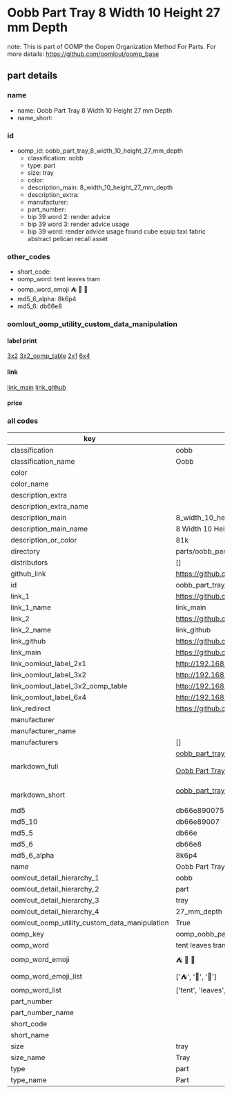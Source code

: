 # Oobb Part Tray 8 Width 10 Height 27 mm Depth  

note: This is part of OOMP the Oopen Organization Method For Parts. For more details: https://github.com/oomlout/oomp_base

##  part details
  







### name
* name: Oobb Part Tray 8 Width 10 Height 27 mm Depth
* name_short: 
### id
* oomp_id: oobb_part_tray_8_width_10_height_27_mm_depth
  * classification: oobb
  * type: part
  * size: tray
  * color: 
  * description_main: 8_width_10_height_27_mm_depth
  * description_extra: 
  * manufacturer: 
  * part_number: 
  * bip 39 word 2: render advice
  * bip 39 word 3: render advice usage
  * bip 39 word: render advice usage found cube equip taxi fabric abstract pelican recall asset

### other_codes
* short_code: 
* oomp_word: tent leaves tram
* oomp_word_emoji :tent: :leaves: :tram:
* md5_6_alpha: 8k6p4
* md5_6: db66e8






### oomlout_oomp_utility_custom_data_manipulation
#### label print
[3x2](http://192.168.1.245:1112/?label=oomp%208k6p4)
[3x2_oomp_table](http://192.168.1.108:1112/?label=oomp%208k6p4)
[2x1](http://192.168.1.242:1112/?label=oomp%208k6p4)
[6x4](http://192.168.1.55:1112/?label=oomp%208k6p4)    

#### link

[link_main](https://github.com/oomlout/oomlout_oomp_version_1_messy/tree/main/parts/oobb_part_tray_8_width_10_height_27_mm_depth) [link_github](https://github.com/oomlout/oomlout_oomp_version_1_messy/tree/main/parts/oobb_part_tray_8_width_10_height_27_mm_depth)                             

#### price







### all codes 
| key | value |  
| --- | --- |  
| classification | oobb |  
| classification_name | Oobb |  
| color |  |  
| color_name |  |  
| description_extra |  |  
| description_extra_name |  |  
| description_main | 8_width_10_height_27_mm_depth |  
| description_main_name | 8 Width 10 Height 27 mm Depth |  
| description_or_color | 81k |  
| directory | parts/oobb_part_tray_8_width_10_height_27_mm_depth |  
| distributors | [] |  
| github_link | https://github.com/oomlout/oomlout_oomp_part_src/tree/main/parts/oobb_part_tray_8_width_10_height_27_mm_depth |  
| id | oobb_part_tray_8_width_10_height_27_mm_depth |  
| link_1 | https://github.com/oomlout/oomlout_oomp_version_1_messy/tree/main/parts/oobb_part_tray_8_width_10_height_27_mm_depth |  
| link_1_name | link_main |  
| link_2 | https://github.com/oomlout/oomlout_oomp_version_1_messy/tree/main/parts/oobb_part_tray_8_width_10_height_27_mm_depth |  
| link_2_name | link_github |  
| link_github | https://github.com/oomlout/oomlout_oomp_version_1_messy/tree/main/parts/oobb_part_tray_8_width_10_height_27_mm_depth |  
| link_main | https://github.com/oomlout/oomlout_oomp_version_1_messy/tree/main/parts/oobb_part_tray_8_width_10_height_27_mm_depth |  
| link_oomlout_label_2x1 | http://192.168.1.242:1112/?label=oomp%208k6p4 |  
| link_oomlout_label_3x2 | http://192.168.1.245:1112/?label=oomp%208k6p4 |  
| link_oomlout_label_3x2_oomp_table | http://192.168.1.108:1112/?label=oomp%208k6p4 |  
| link_oomlout_label_6x4 | http://192.168.1.55:1112/?label=oomp%208k6p4 |  
| link_redirect | https://github.com/oomlout/oomlout_oomp_version_1_messy/tree/main/parts/oobb_part_tray_8_width_10_height_27_mm_depth |  
| manufacturer |  |  
| manufacturer_name |  |  
| manufacturers | [] |  
| markdown_full | [oobb_part_tray_8_width_10_height_27_mm_depth](none)<br>[](none)<br>[Oobb Part Tray 8 Width 10 Height 27 Mm Depth](none)<br><br> |  
| markdown_short | [oobb_part_tray_8_width_10_height_27_mm_depth](none)<br><br> |  
| md5 | db66e89007517bcd309ab5c3df0105b0 |  
| md5_10 | db66e89007 |  
| md5_5 | db66e |  
| md5_6 | db66e8 |  
| md5_6_alpha | 8k6p4 |  
| name | Oobb Part Tray 8 Width 10 Height 27 mm Depth |  
| oomlout_detail_hierarchy_1 | oobb |  
| oomlout_detail_hierarchy_2 | part |  
| oomlout_detail_hierarchy_3 | tray |  
| oomlout_detail_hierarchy_4 | 27_mm_depth |  
| oomlout_oomp_utility_custom_data_manipulation | True |  
| oomp_key | oomp_oobb_part_tray_8_width_10_height_27_mm_depth |  
| oomp_word | tent leaves tram |  
| oomp_word_emoji | :tent: :leaves: :tram: |  
| oomp_word_emoji_list | [':tent:', ':leaves:', ':tram:'] |  
| oomp_word_list | ['tent', 'leaves', 'tram'] |  
| part_number |  |  
| part_number_name |  |  
| short_code |  |  
| short_name |  |  
| size | tray |  
| size_name | Tray |  
| type | part |  
| type_name | Part |  
